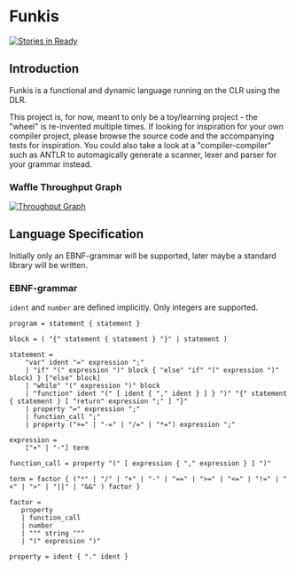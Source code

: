 # Funkis

[![Stories in Ready](https://badge.waffle.io/johanstenberg92/IronJS.svg?label=ready&title=Ready)](http://waffle.io/johanstenberg92/IronJS)

## Introduction
Funkis is a functional and dynamic language running on the CLR using the DLR.

This project is, for now, meant to only be a toy/learning project - the "wheel" is re-invented multiple times. 
If looking for inspiration for your own compiler project, please browse the source code and the accompanying tests for inspiration. 
You could also take a look at a "compiler-compiler" such as ANTLR to automagically generate a scanner, lexer and parser for your grammar instead.

### Waffle Throughput Graph

[![Throughput Graph](https://graphs.waffle.io/johanstenberg92/IronJS/throughput.svg)](https://waffle.io/johanstenberg92/IronJS/metrics/throughput)

## Language Specification
Initially only an EBNF-grammar will be supported, later maybe a standard library will be written.

### EBNF-grammar
`ident` and `number` are defined implicitly. Only integers are supported.

```
program = statement { statement }

block = ( "{" statement { statement } "}" | statement )

statement =
    "var" ident "=" expression ";"
	| "if" "(" expression ")" block { "else" "if" "(" expression ")" block) } ["else" block]
	| "while" "(" expression ")" block
	| "function" ident "(" [ ident { "," ident } ] } ")" "{" statement { statement } [ "return" expression ";" ] "}"
	| property "=" expression ";"
	| function_call ";"
	| property ("+=" | "-=" | "/=" | "*=") expression ";"

expression = 
    ["+" | "-"] term

function_call = property "(" [ expression { "," expression } ] ")"

term = factor { ("*" | "/" | "+" | "-" | "==" | ">=" | "<=" | "!=" | "<" | ">" | "||" | "&&" ) factor }

factor =
   property
   | function_call
   | number
   | """ string """
   | "(" expression ")"

property = ident { "." ident }
```
